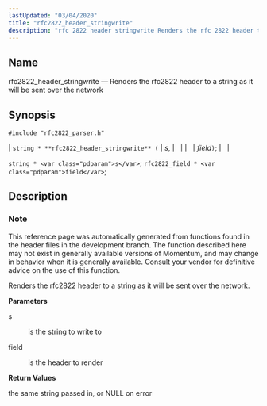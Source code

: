 ```yaml
---
lastUpdated: "03/04/2020"
title: "rfc2822_header_stringwrite"
description: "rfc 2822 header stringwrite Renders the rfc 2822 header to a string as it will be sent over the network string rfc 2822 header stringwrite s field string s rfc 2822 field field This reference page was automatically generated from functions found in the header files in the development branch..."
---
```


<a name="apis.rfc2822_header_stringwrite"></a> 
## Name

rfc2822_header_stringwrite — Renders the rfc2822 header to a string as it will be sent over the network

## Synopsis

`#include "rfc2822_parser.h"`

| `string * **rfc2822_header_stringwrite** (` | <var class="pdparam">s</var>, |   |
|   | <var class="pdparam">field</var>`)`; |   |

`string * <var class="pdparam">s</var>`;
`rfc2822_field * <var class="pdparam">field</var>`;<a name="idp58681648"></a> 
## Description

### Note

This reference page was automatically generated from functions found in the header files in the development branch. The function described here may not exist in generally available versions of Momentum, and may change in behavior when it is generally available. Consult your vendor for definitive advice on the use of this function.

Renders the rfc2822 header to a string as it will be sent over the network.

**<a name="idp58684560"></a> Parameters**

<dl class="variablelist">

<dt>s</dt>

<dd>

is the string to write to

</dd>

<dt>field</dt>

<dd>

is the header to render

</dd>

</dl>

**<a name="idp58689120"></a> Return Values**

the same string passed in, or NULL on error